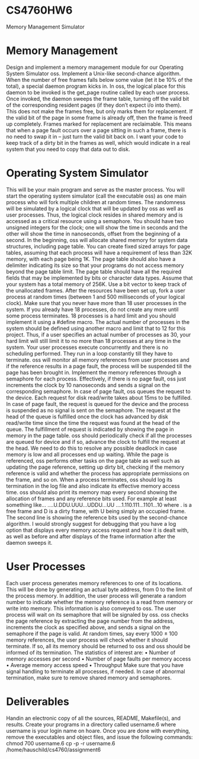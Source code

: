 # CS4760HW6
Memory Management Simulator

# Memory Management
Design and implement a memory management module for our Operating System Simulator oss.
Implement a Unix-like second-chance algorithm. When the number of free frames falls below some value (let it be
10% of the total), a special daemon program kicks in. In oss, the logical place for this daemon to be invoked is the
get_page routine called by each user process. Once invoked, the daemon sweeps the frame table, turning off the
valid bit of the corresponding resident pages (if they don’t expect i/o into them). This does not make the frames
free, but only marks them for replacement. If the valid bit of the page in some frame is already off, then the frame
is freed up completely. Frames marked for replacement are reclaimable. This means that when a page fault occurs
over a page sitting in such a frame, there is no need to swap it in – just turn the valid bit back on. I want your code
to keep track of a dirty bit in the frames as well, which would indicate in a real system that you need to copy that
data out to disk.

# Operating System Simulator
This will be your main program and serve as the master process. You will start the operating system simulator (call
the executable oss) as one main process who will fork multiple children at random times. The randomness will be
simulated by a logical clock that will be updated by oss as well as user processes. Thus, the logical clock resides
in shared memory and is accessed as a critical resource using a semaphore. You should have two unsigned integers
for the clock; one will show the time in seconds and the other will show the time in nanoseconds, offset from the
beginning of a second.
In the beginning, oss will allocate shared memory for system data structures, including page table. You can create
fixed sized arrays for page tables, assuming that each process will have a requirement of less than 32K memory,
with each page being 1K. The page table should also have a delimiter indicating its size so that your programs do
not access memory beyond the page table limit. The page table should have all the required fields that may be
implemented by bits or character data types.
Assume that your system has a total memory of 256K. Use a bit vector to keep track of the unallocated frames.
After the resources have been set up, fork a user process at random times (between 1 and 500 milliseconds of your
logical clock). Make sure that you never have more than 18 user processes in the system. If you already have
18 processes, do not create any more until some process terminates. 18 processes is a hard limit and you should
implement it using a #define macro. The actual number of processes in the system should be defined using another
macro and limit that to 12 for this project. Thus, if a user specifies an actual number of processes as 30, your
hard limit will still limit it to no more than 18 processes at any time in the system. Your user processes execute
concurrently and there is no scheduling performed. They run in a loop constantly till they have to terminate.
oss will monitor all memory references from user processes and if the reference results in a page fault, the process
will be suspended till the page has been brought in. Implement the memory references through a semaphore for each
process. Effectively, if there is no page fault, oss just increments the clock by 10 nanoseconds and sends a signal
on the corresponding semaphore. In case of page fault, oss queues the request to the device. Each request for disk
read/write takes about 15ms to be fulfilled. In case of page fault, the request is queued for the device and the process
is suspended as no signal is sent on the semaphore. The request at the head of the queue is fulfilled once the clock
has advanced by disk read/write time since the time the request was found at the head of the queue. The fulfillment
of request is indicated by showing the page in memory in the page table. oss should periodically check if all the
processes are queued for device and if so, advance the clock to fulfill the request at the head. We need to do this to
resolve any possible deadlock in case memory is low and all processes end up waiting.
While the page is referenced, oss performs other tasks on the page table as well such as updating the page reference,
setting up dirty bit, checking if the memory reference is valid and whether the process has appropriate permissions
on the frame, and so on.
When a process terminates, oss should log its termination in the log file and also indicate its effective memory access
time. oss should also print its memory map every second showing the allocation of frames and any reference bits
used.
For example at least something like...
....U.DDU.UUU...UDDU...UU
....1.110.111...1101...10
where . is a free frame and D is a dirty frame, with U being simply an occupied frame. The second line is showing
the reference bits used by the second-chance algorithm.
I would strongly suggest for debugging that you have a log option that displays every memory access request and
how it is dealt with, as well as before and after displays of the frame information after the daemon sweeps it.
# User Processes
Each user process generates memory references to one of its locations. This will be done by generating an actual byte
address, from 0 to the limit of the process memory. In addition, the user process will generate a random number
to indicate whether the memory reference is a read from memory or write into memory. This information is also
conveyed to oss. The user process will wait on its semaphore that will be signaled by oss. oss checks the page
reference by extracting the page number from the address, increments the clock as specified above, and sends a signal
on the semaphore if the page is valid.
At random times, say every 1000 ± 100 memory references, the user process will check whether it should terminate.
If so, all its memory should be returned to oss and oss should be informed of its termination.
The statistics of interest are:
• Number of memory accesses per second
• Number of page faults per memory access
• Average memory access speed
• Throughput
Make sure that you have signal handling to terminate all processes, if needed. In case of abnormal termination, make
sure to remove shared memory and semaphores.
# Deliverables
Handin an electronic copy of all the sources, README, Makefile(s), and results. Create your programs in a directory
called username.6 where username is your login name on hoare. Once you are done with everything, remove the
executables and object files, and issue the following commands:
chmod 700 username.6
cp -p -r username.6 /home/hauschild/cs4760/assignment6
